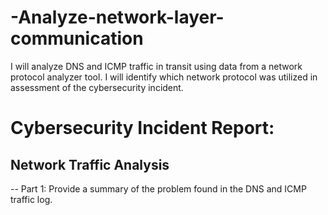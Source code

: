 # -Analyze-network-layer-communication
I will analyze DNS and ICMP traffic in transit using data from a network protocol analyzer tool. I will identify which network protocol was utilized in assessment of the cybersecurity incident. 


# Cybersecurity Incident Report:
## Network Traffic Analysis

-- Part 1: Provide a summary of the problem found in the DNS and ICMP traffic log.
